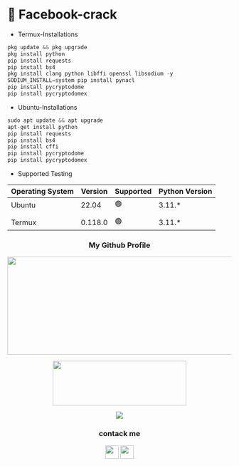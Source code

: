 # :snake: Facebook-crack
- Termux-Installations
```python
pkg update && pkg upgrade
pkg install python
pip install requests
pip install bs4
pkg install clang python libffi openssl libsodium -y
SODIUM_INSTALL=system pip install pynacl
pip install pycryptodome
pip install pycryptodomex
```
- Ubuntu-Installations
```python
sudo apt update && apt upgrade
apt-get install python
pip install requests
pip install bs4
pip install cffi
pip install pycryptodome
pip install pycryptodomex
```
- Supported Testing

| Operating System | Version | Supported          | Python Version |
| ---------------- | ------- | ------------------ | -------------- |
| Ubuntu           | 22.04   | :green_circle:     | 3.11.*         |
|                  |         |                    |                |
| Termux           | 0.118.0 | :green_circle:     | 3.11.*         |


<h3 align="center">
  My Github Profile
</h3>
<p align="center">
  <img width="600" height="220" src="https://github-readme-stats.vercel.app/api?username=Xmod-04&show_icons=true&theme=chartreuse-dark&locale=id">
</p>

<p align="center">
  <img width="300" height="100" src="https://github-readme-stats.vercel.app/api/top-langs/?username=XMod-04&layout=compact&theme=chartreuse-dark">
</p>


<p align="center">
  <img width="auto" height="auto" src='https://github-profile-trophy.vercel.app/?username=XMod-04&theme=monokai&row=1&column=5&no-frame=true'
</p>

<h3 align="center">
  contack me
</h3>

<p align="center">
  <a href="https://www.facebook.com/brut4l.id"><img width="30" height="30" src="https://camo.githubusercontent.com/8f245234577766478eaf3ee72b0615e99bb9ef3eaa56e1c37f75692811181d5c/68747470733a2f2f6564656e742e6769746875622e696f2f537570657254696e7949636f6e732f696d616765732f7376672f66616365626f6f6b2e737667"></a>
  <a href="https://api.whatsapp.com/send/?phone=6289668033300&text=Assalamualaikum"><img width="30" height="30" src="https://camo.githubusercontent.com/945d32cdd8d51fe844ca8b2976914ae8786586607aee1cba24d7318e24b30411/68747470733a2f2f6564656e742e6769746875622e696f2f537570657254696e7949636f6e732f696d616765732f7376672f77686174736170702e737667"></a>
</p>
